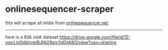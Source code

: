 # onlinesequencer-scraper
this will scrape all midis from [onlinesequencer.net](https://onlinesequencer.net/).

----------------------------------------------------------------------------
here is a 60k midi dataset https://drive.google.com/file/d/1Z-owcLkt0dbtywiBJfA29zjz1idGtA8O/view?usp=sharing
